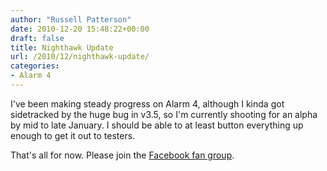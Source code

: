 ```yaml
---
author: "Russell Patterson"
date: 2010-12-20 15:48:22+00:00
draft: false
title: Nighthawk Update
url: /2010/12/nighthawk-update/
categories:
- Alarm 4
---
```


I've been making steady progress on Alarm 4, although I kinda got sidetracked by the huge bug in v3.5, so I'm currently shooting for an alpha by mid to late January. I should be able to at least button everything up enough to get it out to testers.

That's all for now. Please join the [Facebook fan group](http://www.facebook.com/pages/Alarm/186888420661).
